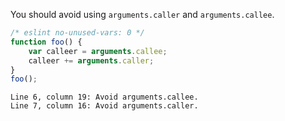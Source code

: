 You should avoid using `arguments.caller` and `arguments.callee`.

```js
/* eslint no-unused-vars: 0 */
function foo() {
    var calleer = arguments.callee;
    calleer += arguments.caller;
}
foo();
```
```output
Line 6, column 19: Avoid arguments.callee.
Line 7, column 16: Avoid arguments.caller.
```
